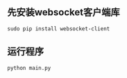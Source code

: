 ## 先安装websocket客户端库
```shell
sudo pip install websocket-client
```

## 运行程序
```shell
python main.py
```